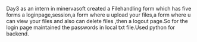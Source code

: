 Day3 as an intern in minervasoft created a Filehandling form which has five forms a loginpage,session,a form where u upload your files,a form where u can view your files and also can delete files ,then a logout page.So for the login page maintained the passwords in local txt file.Used python for backend.
